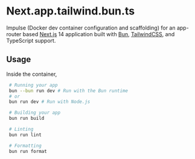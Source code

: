 # Next.app.tailwind.bun.ts

Impulse (Docker dev container configuration and scaffolding) for an app-router based [Next.js](https://nextjs.org/) 14 application built with [Bun](https://bun.sh/), [TailwindCSS](https://tailwindcss.com/), and TypeScript support.

## Usage

Inside the container,

```bash
 # Running your app
 bun --bun run dev # Run with the Bun runtime
 # or
 bun run dev # Run with Node.js

 # Building your app
 bun run build

 # Linting
 bun run lint

 # Formatting
 bun run format
```
